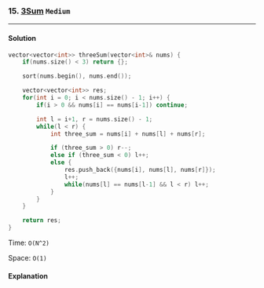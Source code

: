 ### 15. [3Sum](https://leetcode.com/problems/3sum/) `Medium`

---

#### Solution

```cpp
vector<vector<int>> threeSum(vector<int>& nums) {
    if(nums.size() < 3) return {};

    sort(nums.begin(), nums.end());

    vector<vector<int>> res;
    for(int i = 0; i < nums.size() - 1; i++) {
        if(i > 0 && nums[i] == nums[i-1]) continue;

        int l = i+1, r = nums.size() - 1;
        while(l < r) {
            int three_sum = nums[i] + nums[l] + nums[r];

            if (three_sum > 0) r--;
            else if (three_sum < 0) l++;
            else {
                res.push_back({nums[i], nums[l], nums[r]});
                l++;
                while(nums[l] == nums[l-1] && l < r) l++;
            }
        }
    }

    return res;
}
```

Time: `O(N^2)`

Space: `O(1)`

#### Explanation
